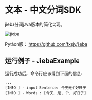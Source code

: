 # 文本 - 中文分词SDK
jieba分词java版本的简化实现。

![jieba](https://aias-home.oss-cn-beijing.aliyuncs.com/AIAS/nlp_sdks/jieba.png)

Python版：
https://github.com/fxsjy/jieba

## 运行例子 - JiebaExample
运行成功后，命令行应该看到下面的信息:
```text
...
[INFO ] - input Sentence: 今天是个好日子
[INFO ] - Words : [今天, 是, 个, 好日子]
```
